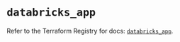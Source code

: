 # `databricks_app`

Refer to the Terraform Registry for docs: [`databricks_app`](https://registry.terraform.io/providers/databricks/databricks/1.61.0/docs/resources/app).
